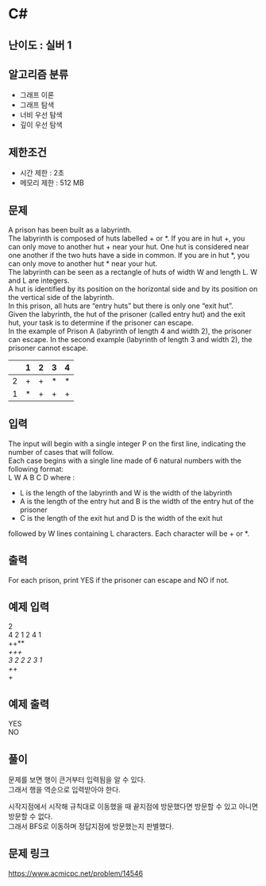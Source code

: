 # C#

## 난이도 : 실버 1

## 알고리즘 분류
  - 그래프 이론
  - 그래프 탐색
  - 너비 우선 탐색
  - 깊이 우선 탐색

## 제한조건
  - 시간 제한 : 2초
  - 메모리 제한 : 512 MB

## 문제
A prison has been built as a labyrinth.<br/>
The labyrinth is composed of huts labelled + or *. If you are in hut +, you can only move to another hut + near your hut. One hut is considered near one another if the two huts have a side in common. If you are in hut *, you can only move to another hut * near your hut.<br/>
The labyrinth can be seen as a rectangle of huts of width W and length L. W and L are integers.<br/>
A hut is identified by its position on the horizontal side and by its position on the vertical side of the labyrinth.<br/>
In this prison, all huts are “entry huts” but there is only one “exit hut”.<br/>
Given the labyrinth, the hut of the prisoner (called entry hut) and the exit hut, your task is to determine if the prisoner can escape.<br/>
In the example of Prison A (labyrinth of length 4 and width 2), the prisoner can escape. In the second example (labyrinth of length 3 and width 2), the prisoner cannot escape.<br/>

||1|2|3|4|
|:---:|:---:|:---:|:---:|:---:|
|2|+|+|*|*|
|1|*|+|+|+|



## 입력
The input will begin with a single integer P on the first line, indicating the number of cases that will follow.<br/>
Each case begins with a single line made of 6 natural numbers with the following format:<br/>
L W A B C D where :<br/>

  - L is the length of the labyrinth and W is the width of the labyrinth
  - A is the length of the entry hut and B is the width of the entry hut of the prisoner
  - C is the length of the exit hut and D is the width of the exit hut

followed by W lines containing L characters. Each character will be + or *.<br/>


## 출력
For each prison, print YES if the prisoner can escape and NO if not.<br/>


## 예제 입력
2<br/>
4 2 1 2 4 1<br/>
++**<br/>
*+++<br/>
3 2 2 2 3 1<br/>
+*+<br/>
*+*<br/>


## 예제 출력
YES<br/>
NO<br/>


## 풀이
문제를 보면 행이 큰거부터 입력됨을 알 수 있다.<br/>
그래서 행을 역순으로 입력받아야 한다.<br/>


시작지점에서 시작해 규칙대로 이동했을 때 끝지점에 방문했다면 방문할 수 있고 아니면 방문할 수 없다.<br/>
그래서 BFS로 이동하며 정답지점에 방문했는지 판별했다.<br/>


## 문제 링크
https://www.acmicpc.net/problem/14546